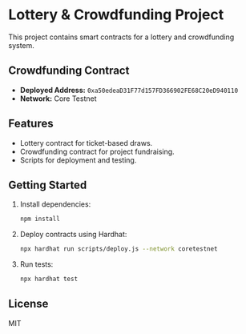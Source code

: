 # Lottery & Crowdfunding Project

This project contains smart contracts for a lottery and crowdfunding system.

## Crowdfunding Contract

- **Deployed Address:** `0xa50edeaD31F77d157FD366902FE68C20eD940110`
- **Network:** Core Testnet

## Features

- Lottery contract for ticket-based draws.
- Crowdfunding contract for project fundraising.
- Scripts for deployment and testing.

## Getting Started

1. Install dependencies:
   ```sh
   npm install
   ```
2. Deploy contracts using Hardhat:
   ```sh
   npx hardhat run scripts/deploy.js --network coretestnet
   ```
3. Run tests:
   ```sh
   npx hardhat test
   ```

## License

MIT




